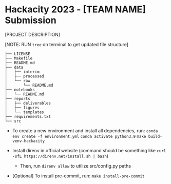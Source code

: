 # Hackacity 2023 - \[TEAM NAME\] Submission

\[PROJECT DESCRIPTION\]

\[NOTE: RUN `tree` on terminal to get updated file structure\]

```
├── LICENSE
├── Makefile
├── README.md
├── data
│   ├── interim
│   ├── processed
│   └── raw
│       └── README.md
├── notebooks
│   └── README.md
├── reports
│   ├── deliverables
│   ├── figures
│   └── templates
├── requirements.txt
└── src
```

- To create a new environment and install all dependencies, run:
  `conda env create -f environment.yml`
  `conda activate python3.9`
  `make build-venv-hackacity`

- Install direnv in official website (command should be something like `curl -sfL https://direnv.net/install.sh | bash`)
  - Then, run `direnv allow` to utilize src/config.py paths

- \[Optional\] To install pre-commit, run:
  `make install-pre-commit`
